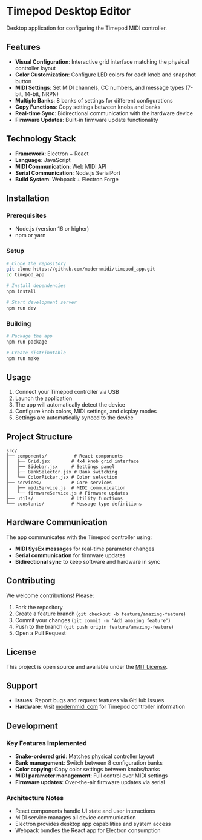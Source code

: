 # Timepod Desktop Editor

Desktop application for configuring the Timepod MIDI controller.

## Features

- **Visual Configuration**: Interactive grid interface matching the physical controller layout
- **Color Customization**: Configure LED colors for each knob and snapshot button
- **MIDI Settings**: Set MIDI channels, CC numbers, and message types (7-bit, 14-bit, NRPN)
- **Multiple Banks**: 8 banks of settings for different configurations
- **Copy Functions**: Copy settings between knobs and banks
- **Real-time Sync**: Bidirectional communication with the hardware device
- **Firmware Updates**: Built-in firmware update functionality

## Technology Stack

- **Framework**: Electron + React
- **Language**: JavaScript
- **MIDI Communication**: Web MIDI API
- **Serial Communication**: Node.js SerialPort
- **Build System**: Webpack + Electron Forge

## Installation

### Prerequisites
- Node.js (version 16 or higher)
- npm or yarn

### Setup
```bash
# Clone the repository
git clone https://github.com/modernmidi/timepod_app.git
cd timepod_app

# Install dependencies
npm install

# Start development server
npm run dev
```

### Building
```bash
# Package the app
npm run package

# Create distributable
npm run make
```

## Usage

1. Connect your Timepod controller via USB
2. Launch the application
3. The app will automatically detect the device
4. Configure knob colors, MIDI settings, and display modes
5. Settings are automatically synced to the device

## Project Structure

```
src/
├── components/          # React components
│   ├── Grid.jsx        # 4x4 knob grid interface
│   ├── Sidebar.jsx     # Settings panel
│   ├── BankSelector.jsx # Bank switching
│   └── ColorPicker.jsx # Color selection
├── services/           # Core services
│   ├── midiService.js  # MIDI communication
│   └── firmwareService.js # Firmware updates
├── utils/              # Utility functions
└── constants/          # Message type definitions
```

## Hardware Communication

The app communicates with the Timepod controller using:
- **MIDI SysEx messages** for real-time parameter changes
- **Serial communication** for firmware updates
- **Bidirectional sync** to keep software and hardware in sync

## Contributing

We welcome contributions! Please:

1. Fork the repository
2. Create a feature branch (`git checkout -b feature/amazing-feature`)
3. Commit your changes (`git commit -m 'Add amazing feature'`)
4. Push to the branch (`git push origin feature/amazing-feature`)
5. Open a Pull Request

## License

This project is open source and available under the [MIT License](LICENSE).

## Support

- **Issues**: Report bugs and request features via GitHub Issues
- **Hardware**: Visit [modernmidi.com](https://modernmidi.com) for Timepod controller information

## Development

### Key Features Implemented

- **Snake-ordered grid**: Matches physical controller layout
- **Bank management**: Switch between 8 configuration banks
- **Color copying**: Copy color settings between knobs/banks
- **MIDI parameter management**: Full control over MIDI settings
- **Firmware updates**: Over-the-air firmware updates via serial

### Architecture Notes

- React components handle UI state and user interactions
- MIDI service manages all device communication
- Electron provides desktop app capabilities and system access
- Webpack bundles the React app for Electron consumption

